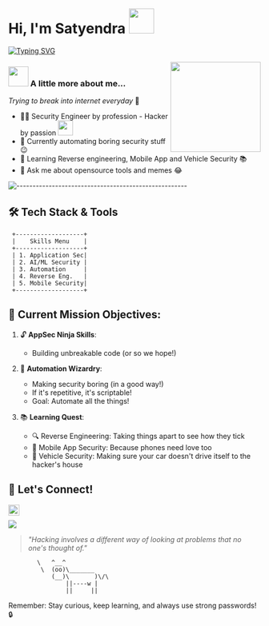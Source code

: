 # Hi, I'm Satyendra <img src="https://media.giphy.com/media/mGcNjsfWAjY5AEZNw6/giphy.gif" width="50">

[![Typing SVG](https://readme-typing-svg.herokuapp.com?font=Arial&size=25&color=000000&lines=An+AppSec+Ninja+🥷)](https://github.com/bugdisclose/)

<img align='right' src="https://www.pngkey.com/png/full/259-2598641_panda-ninja-panzo-messages-sticker-0-panda-ninja.png" width="180">

### <img src="https://media.giphy.com/media/VgCDAzcKvsR6OM0uWg/giphy.gif" width="40"> A little more about me... 

*Trying to break into internet everyday* 👾

- 👨‍💻 Security Engineer by profession - Hacker by passion <img src="https://media.giphy.com/media/WUlplcMpOCEmTGBtBW/giphy.gif" width="30">
- 🔭 Currently automating boring security stuff 😉
- 🌱 Learning Reverse engineering, Mobile App and Vehicle Security 📚
- 💬 Ask me about opensource tools and memes 😂

![-----------------------------------------------------](https://raw.githubusercontent.com/andreasbm/readme/master/assets/lines/aqua.png)

## 🛠 Tech Stack & Tools

```ascii
 +-------------------+
 |    Skills Menu    |
 +-------------------+
 | 1. Application Sec|
 | 2. AI/ML Security |
 | 3. Automation     |
 | 4. Reverse Eng.   |
 | 5. Mobile Security|
 +-------------------+
```

## 🚀 Current Mission Objectives:

1. 🔓 **AppSec Ninja Skills**:
   - Building unbreakable code (or so we hope!)

2. 🤖 **Automation Wizardry**:
   - Making security boring (in a good way!)
   - If it's repetitive, it's scriptable!
   - Goal: Automate all the things!

3. 📚 **Learning Quest**:
   - 🔍 Reverse Engineering: Taking things apart to see how they tick
   - 📱 Mobile App Security: Because phones need love too
   - 🚗 Vehicle Security: Making sure your car doesn't drive itself to the hacker's house

## 💬 Let's Connect!

<a href="https://bugdisclose.medium.com/" target="blank"><img align="left" src="https://cdn.jsdelivr.net/npm/simple-icons@3.0.1/icons/medium.svg" alt="@bugdisclose" width="22px" /></a>

<br>

![](https://visitor-badge.glitch.me/badge?page_id=bugdisclose.bugdisclose&left_color=655BE1&right_color=green)

> *"Hacking involves a different way of looking at problems that no one's thought of."*

```ascii
        \   ^__^
         \  (oo)\_______
            (__)\       )\/\
                ||----w |
                ||     ||
```

Remember: Stay curious, keep learning, and always use strong passwords! 🔒
